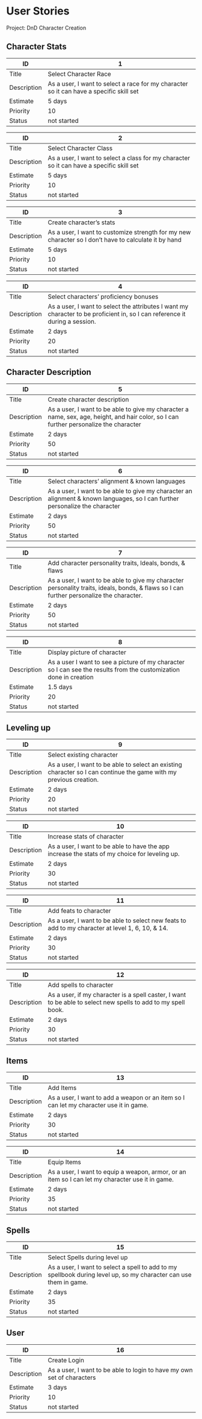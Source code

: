 # User Stories

Project: DnD Character Creation

## Character Stats

| ID          | 1 |
| ----------- | ----- |
| Title       | Select Character Race |
| Description | As a user, I want to select a race for my character so it can have a specific skill set |
| Estimate    | 5 days |
| Priority    | 10 |
| Status      | not started |

| ID          | 2 |
| ----------- | ----- |
| Title       | Select Character Class |
| Description | As a user, I want to select a class for my character so it can have a specific skill set |
| Estimate    | 5 days |
| Priority    | 10 |
| Status      | not started |

| ID          | 3 |
| ----------- | ----- |
| Title       | Create character’s stats |
| Description | As a user, I want to customize strength for my new character so I don’t have to calculate it by hand|
| Estimate    | 5 days |
| Priority    | 10 |
| Status      | not started |


| ID          | 4 |
| ----------- | ----- |
| Title       | Select characters’ proficiency bonuses |
| Description | As a user, I want to select the attributes I want my character to be proficient in, so I can reference it during a session. |
| Estimate    | 2 days |
| Priority    | 20 |
| Status      | not started |

## Character Description

| ID          | 5 |
| ----------- | ----- |
| Title       | Create character description  |
| Description | As a user, I want to be able to give my character a name, sex, age, height, and hair color, so I can further personalize the character |
| Estimate    | 2 days |
| Priority    | 50 |
| Status      | not started |

| ID          | 6 |
| ----------- | ----- |
| Title       | Select characters’ alignment & known languages |
| Description | As a user, I want to be able to give my character an alignment & known languages, so I can further personalize the character |
| Estimate    | 2 days |
| Priority    | 50 |
| Status      | not started |

| ID          | 7 |
| ----------- | ----- |
| Title       | Add character personality traits, Ideals, bonds, & flaws |
| Description | As a user, I want to be able to give my character personality traits, ideals, bonds, & flaws so I can further personalize the character. |
| Estimate    | 2 days |
| Priority    | 50 |
| Status      | not started |

| ID          | 8 |
| ----------- | ----- |
| Title       | Display picture of character |
| Description | As a user I want to see a picture of my character so I can see the results from the customization done in creation |
| Estimate    | 1.5 days |
| Priority    | 20 |
| Status      | not started |

## Leveling up

| ID          | 9 |
| ----------- | ----- |
| Title       | Select existing character |
| Description | As a user, I want to be able to select an existing character so I can continue the game with my previous creation. |
| Estimate    | 2 days |
| Priority    | 20 |
| Status      | not started |

| ID          | 10 |
| ----------- | ----- |
| Title       |  Increase stats of character |
| Description | As a user, I want to be able to have the app increase the stats of my choice for leveling up. |
| Estimate    | 2 days |
| Priority    | 30 |
| Status      | not started |

| ID          | 11 |
| ----------- | ----- |
| Title       | Add feats to character |
| Description | As a user, I want to be able to select new feats to add to my character at level 1, 6, 10, & 14.  |
| Estimate    | 2 days |
| Priority    | 30 |
| Status      | not started |

| ID          | 12 |
| ----------- | ----- |
| Title       | Add spells to character |
| Description | As a user, if my character is a spell caster, I want to be able to select new spells to add to my spell book.  |
| Estimate    | 2 days |
| Priority    | 30 |
| Status      | not started |

## Items

| ID          | 13 |
| ----------- | ----- |
| Title       | Add Items |
| Description | As a user, I want to add a weapon or an item so I can let my character use it in game. |
| Estimate    | 2 days |
| Priority    | 30 |
| Status      | not started |

| ID          | 14 |
| ----------- | ----- |
| Title       | Equip Items |
| Description | As a user, I want to equip a weapon, armor, or an item so I can let my character use it in game. |
| Estimate    | 2 days |
| Priority    | 35 |
| Status      | not started |

## Spells

| ID          | 15 |
| ----------- | ----- |
| Title       | Select Spells during level up|
| Description | As a user, I want to select a spell to add to my spellbook during level up, so my character can use them in game. |
| Estimate    | 2 days |
| Priority    | 35 |
| Status      | not started |

## User

| ID          | 16 |
| ----------- | ----- |
| Title       | Create Login |
| Description | As a user, I want to be able to login to have my own set of characters |
| Estimate    | 3 days |
| Priority    | 10 |
| Status      | not started |
